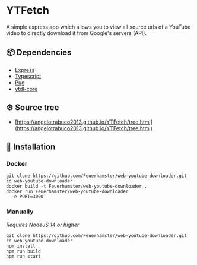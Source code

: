 # YTFetch
A simple express app which allows you to view all source urls of a YouTube video to directly download it from Google's servers (API).

## 📦 Dependencies
- [Express](https://expressjs.com/)
- [Typescript](https://www.typescriptlang.org/)
- [Pug](https://pugjs.org/)
- [ytdl-core](https://www.npmjs.com/package/ytdl-core)

## ⚙️ Source tree
- [https://angelotrabuco2013.github.io/YTFetch/tree.html](https://angelotrabuco2013.github.io/YTFetch/tree.html)

## 💽 Installation
### Docker
```shell
git clone https://github.com/Feuerhamster/web-youtube-downloader.git
cd web-youtube-downloader
docker build -t Feuerhamster/web-youtube-downloader .
docker run Feuerhamster/web-youtube-downloader
  -e PORT=3000
```

### Manually
*Requires NodeJS 14 or higher*

```shell
git clone https://github.com/Feuerhamster/web-youtube-downloader.git
cd web-youtube-downloader
npm install
npm run build
npm run start
```
